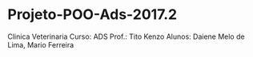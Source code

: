 # Projeto-POO-Ads-2017.2
Clinica Veterinaria Curso: ADS Prof.: Tito Kenzo Alunos: Daiene Melo de Lima, Mario Ferreira
